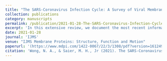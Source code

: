 ```yaml
---
title: "The SARS-Coronavirus Infection Cycle: A Survey of Viral Membrane Proteins, Their Functional Interactions and Pathogenesis"
collection: publications
category: manuscripts
permalink: /publication/2021-01-28-The-SARS-Coronavirus-Infection-Cycle-A-Survey-of-Viral-Membrane-Proteins-Their-Functional-Interactions-and-Pathogenesis.md
excerpt: 'In this extensive review, we document the most recent information on Coronavirus proteins, with emphasis on the membrane proteins in the Coronaviridae family. We include information on their structures, functions, and participation in pathogenesis.'
date: 2021-01-28
journal: 'IJMS'
venue: "IJMS Membrane Proteins: Structure, Function and Motion"
paperurl: '(https://www.mdpi.com/1422-0067/22/3/1308/pdf?version=1612490210)'
citation: 'Wong, N. A., & Saier, M. H., Jr (2021). The SARS-Coronavirus Infection Cycle: A Survey of Viral Membrane Proteins, Their Functional Interactions and Pathogenesis. International journal of molecular sciences, 22(3), 1308.'
---
```


